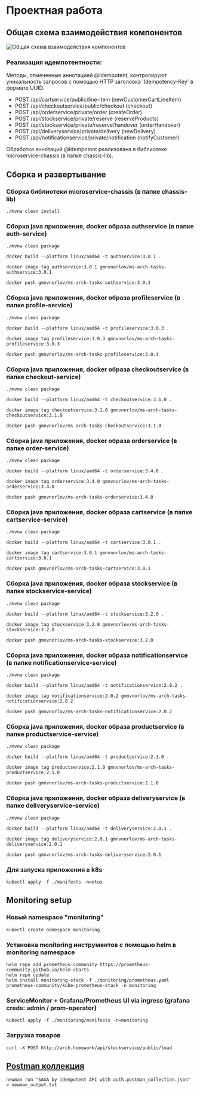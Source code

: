 # Проектная работа

## Общая схема взаимодействия компонентов

![Общая схема взаимодействия компонентов](saga.drawio.png)

### Реализация идемпотентности:
Методы, отмеченные аннотацией @Idempotent, контролируют уникальность запросов с помощью HTTP заголовка 'Idempotency-Key' в формате UUID:
- POST /api/cartservice/public/line-item (newCustomerCartLineItem)
- POST /api/checkoutservice/public/checkout (checkout)
- POST /api/orderservice/private/order (createOrder)
- POST /api/stockservice/private/reserve (reserveProducts)
- POST /api/stockservice/private/reserve/handover (orderHandover)
- POST /api/deliveryservice/private/delivery (newDelivery)
- POST /api/notificationservice/private/notification (notifyCustomer)

Обработка аннотаций @Idempotent реализована в библиотеке microservice-chassis (в папке chassis-lib).

## Сборка и развертывание

### Сборка библиотеки microservice-chassis (в папке chassis-lib)
```
./mvnw clean install
```

### Сборка java приложения, docker образа authservice (в папке auth-service)

```
./mvnw clean package

docker build --platform linux/amd64 -t authservice:3.0.1 .

docker image tag authservice:3.0.1 gmnvnorlov/ms-arch-tasks-authservice:3.0.1

docker push gmnvnorlov/ms-arch-tasks-authservice:3.0.1
```

### Сборка java приложения, docker образа profileservice (в папке profile-service)

```
./mvnw clean package

docker build --platform linux/amd64 -t profileservice:3.0.3 .

docker image tag profileservice:3.0.3 gmnvnorlov/ms-arch-tasks-profileservice:3.0.3

docker push gmnvnorlov/ms-arch-tasks-profileservice:3.0.3
```

### Сборка java приложения, docker образа checkoutservice (в папке checkout-service)

```
./mvnw clean package

docker build --platform linux/amd64 -t checkoutservice:3.1.0 .

docker image tag checkoutservice:3.1.0 gmnvnorlov/ms-arch-tasks-checkoutservice:3.1.0

docker push gmnvnorlov/ms-arch-tasks-checkoutservice:3.1.0
```

### Сборка java приложения, docker образа orderservice (в папке order-service)

```
./mvnw clean package

docker build --platform linux/amd64 -t orderservice:3.4.0 .

docker image tag orderservice:3.4.0 gmnvnorlov/ms-arch-tasks-orderservice:3.4.0

docker push gmnvnorlov/ms-arch-tasks-orderservice:3.4.0
```

### Сборка java приложения, docker образа cartservice (в папке cartservice-service)

```
./mvnw clean package

docker build --platform linux/amd64 -t cartservice:3.0.1 .

docker image tag cartservice:3.0.1 gmnvnorlov/ms-arch-tasks-cartservice:3.0.1

docker push gmnvnorlov/ms-arch-tasks-cartservice:3.0.1
```

### Сборка java приложения, docker образа stockservice (в папке stockservice-service)

```
./mvnw clean package

docker build --platform linux/amd64 -t stockservice:3.2.0 .

docker image tag stockservice:3.2.0 gmnvnorlov/ms-arch-tasks-stockservice:3.2.0

docker push gmnvnorlov/ms-arch-tasks-stockservice:3.2.0
```

### Сборка java приложения, docker образа notificationservice (в папке notificationservice-service)

```
./mvnw clean package

docker build --platform linux/amd64 -t notificationservice:2.0.2 .

docker image tag notificationservice:2.0.2 gmnvnorlov/ms-arch-tasks-notificationservice:2.0.2

docker push gmnvnorlov/ms-arch-tasks-notificationservice:2.0.2

```
### Сборка java приложения, docker образа productservice (в папке productservice-service)

```
./mvnw clean package

docker build --platform linux/amd64 -t productservice:2.1.0 .

docker image tag productservice:2.1.0 gmnvnorlov/ms-arch-tasks-productservice:2.1.0

docker push gmnvnorlov/ms-arch-tasks-productservice:2.1.0
```

### Сборка java приложения, docker образа deliveryservice (в папке deliveryservice-service)

```
./mvnw clean package

docker build --platform linux/amd64 -t deliveryservice:2.0.1 .

docker image tag deliveryservice:2.0.1 gmnvnorlov/ms-arch-tasks-deliveryservice:2.0.1

docker push gmnvnorlov/ms-arch-tasks-deliveryservice:2.0.1
```

### Для запуска приложения в k8s

```
kubectl apply -f ./manifests -n=otus
```

## Monitoring setup

### Новый namespace "monitoring"

```
kubectl create namespace monitoring
```

### Установка monitoring инструментов с помощью helm в monitoring namespace

```
helm repo add prometheus-community https://prometheus-community.github.io/helm-charts
helm repo update
helm install monitoring-stack -f ./monitoring/prometheus.yaml prometheus-community/kube-prometheus-stack -n monitoring
```

### ServiceMonitor + Grafana/Prometheus UI via ingress (grafana creds: admin / prom-operator)

```
kubectl apply -f ./monitoring/manifests -n=monitoring
```

### Загрузка товаров
```
curl -X POST http://arch.homework/api/stockservice/public/load
```


## [Postman коллекция](postman)
```
newman run "SAGA by idempotent API with auth.postman_collection.json" > newman_output.txt
```
